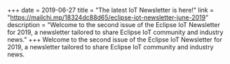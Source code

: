 +++
date = 2019-06-27
title = "The latest IoT Newsletter is here!"
link = "https://mailchi.mp/18324dc88d65/eclipse-iot-newsletter-june-2019"
description = "Welcome to the second issue of the Eclipse IoT Newsletter for 2019, a newsletter tailored to share Eclipse IoT community and industry news."
+++
Welcome to the second issue of the Eclipse IoT Newsletter for 2019, a newsletter tailored to share Eclipse IoT community and industry news.